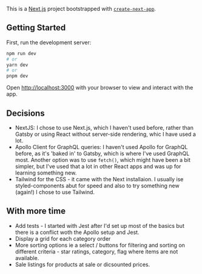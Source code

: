 This is a [Next.js](https://nextjs.org/) project bootstrapped with [`create-next-app`](https://github.com/vercel/next.js/tree/canary/packages/create-next-app).

## Getting Started

First, run the development server:

```bash
npm run dev
# or
yarn dev
# or
pnpm dev
```

Open [http://localhost:3000](http://localhost:3000) with your browser to view and interact with the app.

## Decisions

- NextJS: I chose to use Next.js, which I haven't used before, rather than Gatsby or using React without server-side rendering, whic I have used a lot.
- Apollo Client for GraphQL queries: I haven't used Apollo for GraphQL before, as it's 'baked in' to Gatsby, which is where I've used GraphQL most. Another option was to use `fetch()`, which might have been a bit simpler, but I've used that a lot in other React apps and was up for learning something new.
- Tailwind for the CSS - it came with the Next installaion. I usually ise styled-components abut for speed and also to try something new (again!) I chose to use Tailwind.

## With more time

- Add tests - I started with Jest after I'd set up most of the basics but there is a conflict woth the Apollo setup and Jest.
- Display a grid for each category order
- More sorting options ie a select / buttons for filtering and sorting on different criteria - star ratings, category, flag where items are not available.
- Sale listings for products at sale or dicsounted prices.
